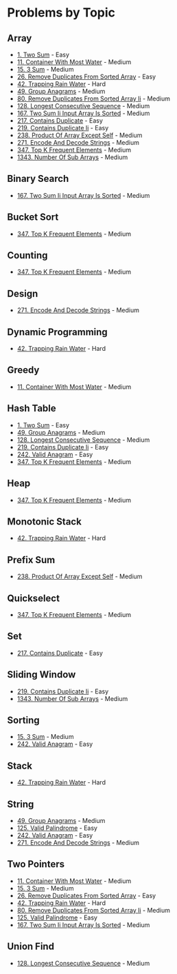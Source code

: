 # Problems by Topic

## Array
- [1. Two Sum](../solutions/p0001_two_sum.py) - Easy
- [11. Container With Most Water](../solutions/p0011_container_with_most_water.py) - Medium
- [15. 3 Sum](../solutions/p0015_3_sum.py) - Medium
- [26. Remove Duplicates From Sorted Array](../solutions/p0026_remove_duplicates_from_sorted_array.py) - Easy
- [42. Trapping Rain Water](../solutions/p0042_trapping_rain_water.py) - Hard
- [49. Group Anagrams](../solutions/p0049_group_anagrams.py) - Medium
- [80. Remove Duplicates From Sorted Array Ii](../solutions/p0080_remove_duplicates_from_sorted_array_ii.py) - Medium
- [128. Longest Consecutive Sequence](../solutions/p0128_longest_consecutive_sequence.py) - Medium
- [167. Two Sum Ii Input Array Is Sorted](../solutions/p0167_two_sum_ii_input_array_is_sorted.py) - Medium
- [217. Contains Duplicate](../solutions/p0217_contains_duplicate.py) - Easy
- [219. Contains Duplicate Ii](../solutions/p0219_contains_duplicate_ii.py) - Easy
- [238. Product Of Array Except Self](../solutions/p0238_product_of_array_except_self.py) - Medium
- [271. Encode And Decode Strings](../solutions/p0271_encode_and_decode_strings.py) - Medium
- [347. Top K Frequent Elements](../solutions/p0347_top_k_frequent_elements.py) - Medium
- [1343. Number Of Sub Arrays](../solutions/p1343_number_of_sub_arrays.py) - Medium

## Binary Search
- [167. Two Sum Ii Input Array Is Sorted](../solutions/p0167_two_sum_ii_input_array_is_sorted.py) - Medium

## Bucket Sort
- [347. Top K Frequent Elements](../solutions/p0347_top_k_frequent_elements.py) - Medium

## Counting
- [347. Top K Frequent Elements](../solutions/p0347_top_k_frequent_elements.py) - Medium

## Design
- [271. Encode And Decode Strings](../solutions/p0271_encode_and_decode_strings.py) - Medium

## Dynamic Programming
- [42. Trapping Rain Water](../solutions/p0042_trapping_rain_water.py) - Hard

## Greedy
- [11. Container With Most Water](../solutions/p0011_container_with_most_water.py) - Medium

## Hash Table
- [1. Two Sum](../solutions/p0001_two_sum.py) - Easy
- [49. Group Anagrams](../solutions/p0049_group_anagrams.py) - Medium
- [128. Longest Consecutive Sequence](../solutions/p0128_longest_consecutive_sequence.py) - Medium
- [219. Contains Duplicate Ii](../solutions/p0219_contains_duplicate_ii.py) - Easy
- [242. Valid Anagram](../solutions/p0242_valid_anagram.py) - Easy
- [347. Top K Frequent Elements](../solutions/p0347_top_k_frequent_elements.py) - Medium

## Heap
- [347. Top K Frequent Elements](../solutions/p0347_top_k_frequent_elements.py) - Medium

## Monotonic Stack
- [42. Trapping Rain Water](../solutions/p0042_trapping_rain_water.py) - Hard

## Prefix Sum
- [238. Product Of Array Except Self](../solutions/p0238_product_of_array_except_self.py) - Medium

## Quickselect
- [347. Top K Frequent Elements](../solutions/p0347_top_k_frequent_elements.py) - Medium

## Set
- [217. Contains Duplicate](../solutions/p0217_contains_duplicate.py) - Easy

## Sliding Window
- [219. Contains Duplicate Ii](../solutions/p0219_contains_duplicate_ii.py) - Easy
- [1343. Number Of Sub Arrays](../solutions/p1343_number_of_sub_arrays.py) - Medium

## Sorting
- [15. 3 Sum](../solutions/p0015_3_sum.py) - Medium
- [242. Valid Anagram](../solutions/p0242_valid_anagram.py) - Easy

## Stack
- [42. Trapping Rain Water](../solutions/p0042_trapping_rain_water.py) - Hard

## String
- [49. Group Anagrams](../solutions/p0049_group_anagrams.py) - Medium
- [125. Valid Palindrome](../solutions/p0125_valid_palindrome.py) - Easy
- [242. Valid Anagram](../solutions/p0242_valid_anagram.py) - Easy
- [271. Encode And Decode Strings](../solutions/p0271_encode_and_decode_strings.py) - Medium

## Two Pointers
- [11. Container With Most Water](../solutions/p0011_container_with_most_water.py) - Medium
- [15. 3 Sum](../solutions/p0015_3_sum.py) - Medium
- [26. Remove Duplicates From Sorted Array](../solutions/p0026_remove_duplicates_from_sorted_array.py) - Easy
- [42. Trapping Rain Water](../solutions/p0042_trapping_rain_water.py) - Hard
- [80. Remove Duplicates From Sorted Array Ii](../solutions/p0080_remove_duplicates_from_sorted_array_ii.py) - Medium
- [125. Valid Palindrome](../solutions/p0125_valid_palindrome.py) - Easy
- [167. Two Sum Ii Input Array Is Sorted](../solutions/p0167_two_sum_ii_input_array_is_sorted.py) - Medium

## Union Find
- [128. Longest Consecutive Sequence](../solutions/p0128_longest_consecutive_sequence.py) - Medium

